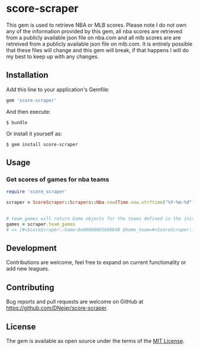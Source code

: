 # score-scraper

This gem is used to retrieve NBA or MLB scores. Please note I do not own any of the information provided by this gem, all nba scores are retrieved from a publicly available json file on nba.com and all mlb scores are are retreived from a publicly available json file on mlb.com. It is entirely possible that these files will change and this gem will break, if that happens I will do my best to keep up with any changes.

## Installation

Add this line to your application's Gemfile:

```ruby
gem 'score-scraper'
```

And then execute:

    $ bundle

Or install it yourself as:

    $ gem install score-scraper


## Usage

### Get scores of games for nba teams
```ruby
require 'score_scraper'

scraper = ScoreScraper::Scrapers::Nba.new(Time.now.strftime("%Y-%m-%d"), # Date you want to search
																					['chi','det'])								 # Teams you want to find, pass nothing in for all teams

# team_games will return Game objects for the teams defined in the initialize
games = scraper.team_games
# => [#<ScoreScraper::Game:0x00000001b00b48 @home_team=#<ScoreScraper::Team:0x00000001b00e68 @city="Houston", @nickname="Rockets", @abbreviation="HOU", @score=0>, @away_team=#<ScoreScraper::Team:0x00000001b00c38 @city="Dallas", @nickname="Mavericks", @abbreviation="DAL", @score=0>, @game_state="1Q">, #<ScoreScraper::Game:0x00000001b00530 @home_team=#<ScoreScraper::Team:0x00000001b008c8 @city="Toronto", @nickname="Raptors", @abbreviation="TOR", @score=0>, @away_team=#<ScoreScraper::Team:0x00000001b00670 @city="Los Angeles", @nickname="Clippers", @abbreviation="LAC", @score=0>, @game_state="6:00 pm ET">]
```

## Development

Contributions are welcome, feel free to expand on current functionality or add new leagues.



## Contributing

Bug reports and pull requests are welcome on GitHub at https://github.com/DNeier/score-scraper.



## License

The gem is available as open source under the terms of the [MIT License](http://opensource.org/licenses/MIT).

